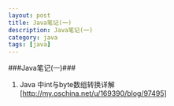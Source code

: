 ```yaml
---
layout: post
title: Java笔记(一)
description: Java笔记(一)
category: java
tags: [java]
---
```

###Java笔记(一)###

1. Java 中int与byte数组转换详解 [http://my.oschina.net/u/169390/blog/97495]